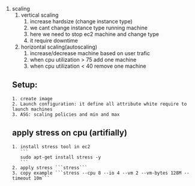 1. scaling
   1. vertical scaling 
      1. increase hardsize (change instance type)
      2. we cant change instance type  running machine
      3. here we need to stop ec2 machine and change type
      4. it require downtime 
   2. horizontal scaling(autoscaling)
      1. increase/decrease machine based on user trafic 
      2. when cpu utilization > 75 add one machine
      3. when cpu utilization < 40  remove one machine
    ## Setup:
       1. create image
       2. Launch configuration: it define all attribute white require to launch machines
       3. ASG: scaling policies and min and max 
    ## apply stress on cpu (artifially)
       1. install stress tool in ec2
          ```
          sudo apt-get install stress -y
          ```
       2. apply stress ```stress```
       3. copy example ```stress --cpu 8 --io 4 --vm 2 --vm-bytes 128M --timeout 10m```
      